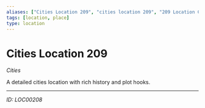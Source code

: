 ```yaml
---
aliases: ["Cities Location 209", "cities location 209", "209 Location Cities"]
tags: [location, place]
type: location
---
```


# Cities Location 209

*Cities*

A detailed cities location with rich history and plot hooks.

---
*ID: LOC00208*